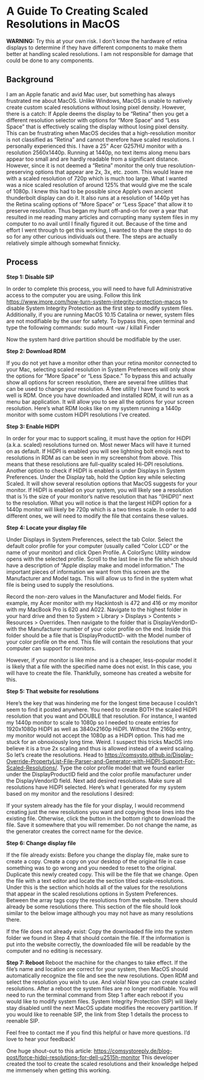 # A Guide To Creating Scaled Resolutions in MacOS

**WARNING:** Try this at your own risk. I don’t know the hardware of retina displays to determine if they have different components to make them better at handling scaled resolutions. I am not responsible for damage that could be done to any components.

## Background
I am an Apple fanatic and avid Mac user, but something has always frustrated me about MacOS. Unlike Windows, MacOS is unable to natively create custom scaled resolutions without losing pixel density. However, there is a catch: If Apple deems the display to be “Retina” then you get a different resolution selector with options for “More Space” and “Less Space” that is effectively scaling the display without losing pixel density.
This can be frustrating when MacOS decides that a high-resolution monitor is not classified as “Retina” and cannot therefore have scaled resolutions. I personally experienced this. I have a 25” Acer G257HU monitor with a resolution 2560x1440p. Running at 1440p, no text items along menu bars appear too small and are hardly readable from a significant distance. However, since it is not deemed a “Retina” monitor the only true resolution-preserving options that appear are 2x, 3x, etc. zoom. This would leave me with a scaled resolution of 720p which is much too large. What I wanted was a nice scaled resolution of around 125% that would give me the scale of 1080p.
I knew this had to be possible since Apple’s own ancient thunderbolt display can do it. It also runs at a resolution of 1440p yet has the Retina scaling options of “More Space” or “Less Space” that allow it to preserve resolution.
Thus began my hunt off-and-on for over a year that resulted in me reading many articles and corrupting many system files in my computer to no avail until I finally figured it out. Because of the time and effort I went through to get this working, I wanted to share the steps to do so for any other curious individuals out there. The steps are actually relatively simple although somewhat finnicky.

## Process
**Step 1: Disable SIP**

In order to complete this process, you will need to have full Administrative access to the computer you are using. Follow this link https://www.imore.com/how-turn-system-integrity-protection-macos to disable System Integrity Protection as the first step to modify system files.
Additionally, if you are running MacOS 10.15 Catalina or newer, system files are not modifiable by the user for safety. To bypass this, open terminal and type the following commands:
	sudo mount -uw /
	killall Finder
 
Now the system hard drive partition should be modifiable by the user.

**Step 2: Download RDM**

If you do not yet have a monitor other than your retina monitor connected to your Mac, selecting scaled resolution in System Preferences will only show the options for “More Space” or “Less Space.”
To bypass this and actually show all options for screen resolution, there are several free utilities that can be used to change your resolution. A free utility I have found to work well is RDM.
Once you have downloaded and installed RDM, it will run as a menu bar application. It will allow you to see all the options for your screen resolution.
Here’s what RDM looks like on my system running a 1440p monitor with some custom HiDPI resolutions I’ve created.
 

**Step 3: Enable HiDPI**

In order for your mac to support scaling, it must have the option for HiDPI (a.k.a. scaled) resolutions turned on. Most newer Macs will have it turned on as default.
If HiDPI is enabled you will see lightning bolt emojis next to resolutions in RDM as can be seen in my screenshot from above. This means that these resolutions are full-quality scaled Hi-DPI resolutions.
Another option to check if HiDPI is enabled is under Displays in System Preferences. Under the Display tab, hold the Option key while selecting Scaled. It will show several resolution options that MacOS suggests for your monitor. If HiDPI is enabled on your system, you will likely see a resolution that is ½ the size of your monitor’s native resolution that has “(HiDPI)” next to the resolution. 
What you will notice is that the largest HiDPI option for a 1440p monitor will likely be 720p which is a two times scale. In order to add different ones, we will need to modify the file that contains these values.

**Step 4: Locate your display file**

Under Displays in System Preferences, select the tab Color. Select the default color profile for your computer (usually called “Color LCD” or the name of your monitor) and click Open Profile.
A ColorSync Utility window opens with the selected profile. Scroll to the last line in the file which should have a description of “Apple display make and model information.”
The important pieces of information we want from this screen are the Manufacturer and Model tags. This will allow us to find in the system what file is being used to supply the resolutions.
 
Record the non-zero values in the Manufacturer and Model fields. For example, my Acer monitor with my Hackintosh is 472 and 416 or my monitor with my MacBook Pro is 620 and A022.
Navigate to the highest folder in your hard drive and then to System > Library > Displays > Contents > Resources > Overrides. Then navigate to the folder that is DisplayVendorID- with the Manufacturer number of your color profile on the end. Inside this folder should be a file that is DisplayProductID- with the Model number of your color profile on the end. This file will contain the resolutions that your computer can support for monitors.
 
However, if your monitor is like mine and is a cheaper, less-popular model it is likely that a file with the specified name does not exist. In this case, you will have to create the file. Thankfully, someone has created a website for this.

**Step 5: That website for resolutions**

Here’s the key that was hindering me for the longest time because I couldn’t seem to find it posted anywhere. You need to create BOTH the scaled HiDPI resolution that you want and DOUBLE that resolution. For instance, I wanted my 1440p monitor to scale to 1080p so I needed to create entries for 1920x1080p HiDPI as well as 3840x2160p HiDPI. Without the 2160p entry, my monitor would not accept the 1080p as a HiDPI option. This had me stuck for an obnoxiously long time. Weird. I suspect this tricks MacOS into believe it is a true 2x scaling and thus is allowed instead of a weird scaling.
So let’s create the resolutions. Head to https://comsysto.github.io/Display-Override-PropertyList-File-Parser-and-Generator-with-HiDPI-Support-For-Scaled-Resolutions/.
Type the color profile model that we found earlier under the DisplayProductID field and the color profile manufacturer under the DisplayVendorID field. Next add desired resolutions. Make sure all resolutions have HiDPI selected.
Here’s what I generated for my system based on my monitor and the resolutions I desired:
 
If your system already has the file for your display, I would recommend creating just the new resolutions you want and copying those lines into the existing file. Otherwise, click the button in the bottom right to download the file. Save it somewhere that you will remember. Do not change the name, as the generator creates the correct name for the device.

**Step 6: Change display file**

If the file already exists:
Before you change the display file, make sure to create a copy.
Create a copy on your desktop of the original file in case something was to go wrong and you needed to reset to the original.
Duplicate this newly created copy. This will be the file that we change.
Open the file with a text editor and locate the section titled <key>scale-resolutions</key>. Under this is the section <array></array> which holds all of the values for the resolutions that appear in the scaled resolutions options in System Preferences. Between the array tags copy the resolutions from the website. There should already be some resolutions there.
This section of the file should look similar to the below image although you may not have as many resolutions there.
 	

If the file does not already exist:
Copy the downloaded file into the system folder we found in Step 4 that should contain the file. If the information is put into the website correctly, the downloaded file will be readable by the computer and no editing is necessary.

**Step 7: Reboot**
Reboot the machine for the changes to take effect. If the file’s name and location are correct for your system, then MacOS should automatically recognize the file and see the new resolutions. Open RDM and select the resolution you wish to use. And viola! Now you can create scaled resolutions.
After a reboot the system files are no longer modifiable. You will need to run the terminal command from Step 1 after each reboot if you would like to modify system files. System Integrity Protection (SIP) will likely stay disabled until the next MacOS update modifies the recovery partition. If you would like to reenable SIP, the link from Step 1 details the process to reenable SIP.

Feel free to contact me if you find this helpful or have more questions. I’d love to hear your feedback!

One huge shout-out to this article:
https://comsystoreply.de/blog-post/force-hidpi-resolutions-for-dell-u2515h-monitor
This developer created the tool to create the scaled resolutions and their knowledge helped me immensely when getting this working.
